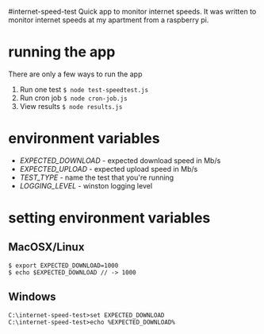 #internet-speed-test
Quick app to monitor internet speeds. It was written to monitor internet speeds at my apartment from a raspberry pi.

# running the app
There are only a few ways to run the app
1. Run one test `$ node test-speedtest.js`
2. Run cron job `$ node cron-job.js`
3. View results `$ node results.js`

# environment variables
* *EXPECTED_DOWNLOAD* - expected download speed in Mb/s
* *EXPECTED_UPLOAD* - expected upload speed in Mb/s
* *TEST_TYPE* - name the test that you're running
* *LOGGING_LEVEL* - winston logging level

# setting environment variables

## MacOSX/Linux
```
$ export EXPECTED_DOWNLOAD=1000
$ echo $EXPECTED_DOWNLOAD // -> 1000
```

## Windows
```
C:\internet-speed-test>set EXPECTED_DOWNLOAD
C:\internet-speed-test>echo %EXPECTED_DOWNLOAD%
```